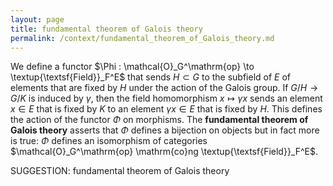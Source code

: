 ```yaml
---
layout: page
title: fundamental theorem of Galois theory
permalink: /context/fundamental_theorem_of_Galois_theory.md
---
```

We define a functor $\Phi : \mathcal{O}_G^\mathrm{op} \to \textup{\textsf{Field}}_F^E$ that sends $H \subset G$ to the subfield of $E$ of elements that are fixed by $H$ under the action of the Galois group. If $G/H \to G/K$ is induced by $\gamma$, then the field homomorphism $x \mapsto \gamma x$ sends an element $x \in E$ that is fixed by $K$ to an element $\gamma x \in E$ that is fixed by $H$. This defines the action of the functor $\Phi$ on morphisms. The **fundamental theorem of Galois theory** asserts that $\Phi$ defines a bijection on objects but in fact more is true: $\Phi$ defines an isomorphism of categories $\mathcal{O}_G^\mathrm{op} \mathrm{co}ng \textup{\textsf{Field}}_F^E$.


SUGGESTION: fundamental theorem of Galois theory